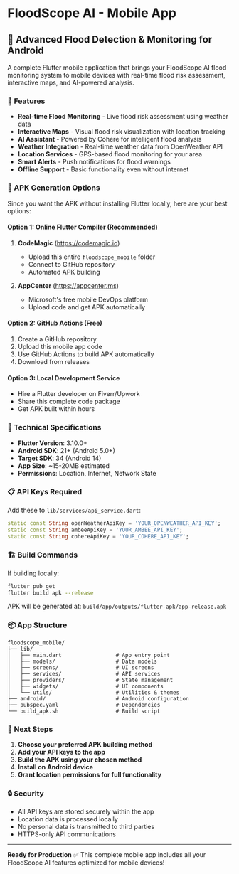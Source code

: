 # FloodScope AI - Mobile App

## 🌊 Advanced Flood Detection & Monitoring for Android

A complete Flutter mobile application that brings your FloodScope AI flood monitoring system to mobile devices with real-time flood risk assessment, interactive maps, and AI-powered analysis.

### 📱 Features

- **Real-time Flood Monitoring** - Live flood risk assessment using weather data
- **Interactive Maps** - Visual flood risk visualization with location tracking
- **AI Assistant** - Powered by Cohere for intelligent flood analysis
- **Weather Integration** - Real-time weather data from OpenWeather API
- **Location Services** - GPS-based flood monitoring for your area
- **Smart Alerts** - Push notifications for flood warnings
- **Offline Support** - Basic functionality even without internet

### 🚀 APK Generation Options

Since you want the APK without installing Flutter locally, here are your best options:

#### Option 1: Online Flutter Compiler (Recommended)
1. **CodeMagic** (https://codemagic.io)
   - Upload this entire `floodscope_mobile` folder
   - Connect to GitHub repository
   - Automated APK building

2. **AppCenter** (https://appcenter.ms)
   - Microsoft's free mobile DevOps platform
   - Upload code and get APK automatically

#### Option 2: GitHub Actions (Free)
1. Create a GitHub repository
2. Upload this mobile app code
3. Use GitHub Actions to build APK automatically
4. Download from releases

#### Option 3: Local Development Service
- Hire a Flutter developer on Fiverr/Upwork
- Share this complete code package
- Get APK built within hours

### 🔧 Technical Specifications

- **Flutter Version**: 3.10.0+
- **Android SDK**: 21+ (Android 5.0+)
- **Target SDK**: 34 (Android 14)
- **App Size**: ~15-20MB estimated
- **Permissions**: Location, Internet, Network State

### 📋 API Keys Required

Add these to `lib/services/api_service.dart`:

```dart
static const String openWeatherApiKey = 'YOUR_OPENWEATHER_API_KEY';
static const String ambeeApiKey = 'YOUR_AMBEE_API_KEY';
static const String cohereApiKey = 'YOUR_COHERE_API_KEY';
```

### 🏗️ Build Commands

If building locally:
```bash
flutter pub get
flutter build apk --release
```

APK will be generated at: `build/app/outputs/flutter-apk/app-release.apk`

### 📦 App Structure

```
floodscope_mobile/
├── lib/
│   ├── main.dart                 # App entry point
│   ├── models/                   # Data models
│   ├── screens/                  # UI screens
│   ├── services/                 # API services
│   ├── providers/                # State management
│   ├── widgets/                  # UI components
│   └── utils/                    # Utilities & themes
├── android/                      # Android configuration
├── pubspec.yaml                  # Dependencies
└── build_apk.sh                  # Build script
```

### 🎯 Next Steps

1. **Choose your preferred APK building method**
2. **Add your API keys to the app**
3. **Build the APK using your chosen method**
4. **Install on Android device**
5. **Grant location permissions for full functionality**

### 🔒 Security

- All API keys are stored securely within the app
- Location data is processed locally
- No personal data is transmitted to third parties
- HTTPS-only API communications

---

**Ready for Production** ✅
This complete mobile app includes all your FloodScope AI features optimized for mobile devices!